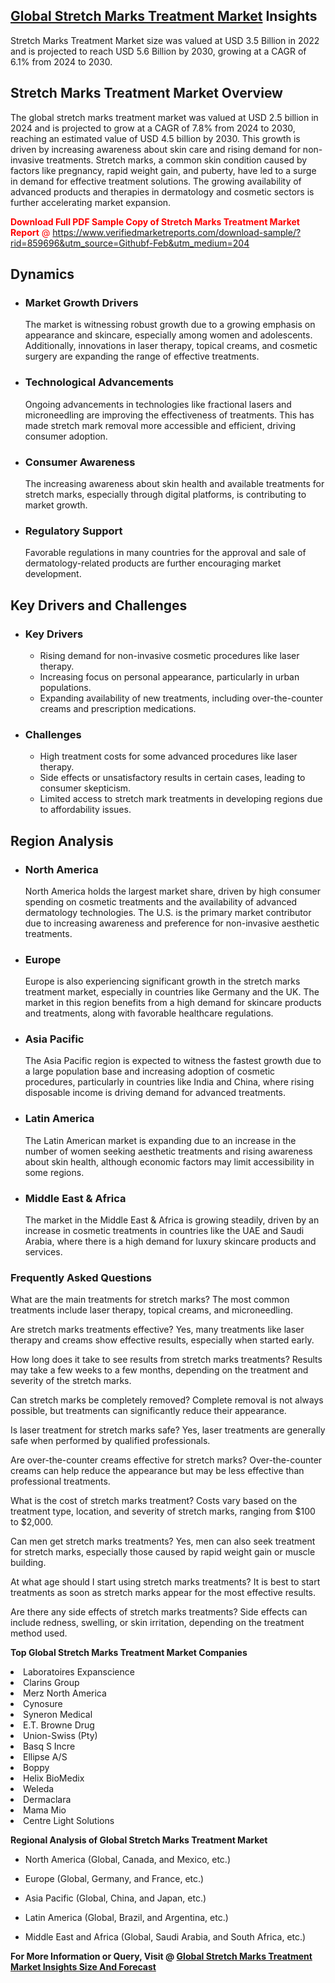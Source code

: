 <h2><a href="https://www.verifiedmarketreports.com/download-sample/?rid=859696&amp;utm_source=Githubf&amp;utm_medium=204" target="_blank">Global Stretch Marks Treatment Market</a> Insights</h2><p>Stretch Marks Treatment Market size was valued at USD 3.5 Billion in 2022 and is projected to reach USD 5.6 Billion by 2030, growing at a CAGR of 6.1% from 2024 to 2030.</p><p> <h2>Stretch Marks Treatment Market Overview</h2> <p>The global stretch marks treatment market was valued at USD 2.5 billion in 2024 and is projected to grow at a CAGR of 7.8% from 2024 to 2030, reaching an estimated value of USD 4.5 billion by 2030. This growth is driven by increasing awareness about skin care and rising demand for non-invasive treatments. Stretch marks, a common skin condition caused by factors like pregnancy, rapid weight gain, and puberty, have led to a surge in demand for effective treatment solutions. The growing availability of advanced products and therapies in dermatology and cosmetic sectors is further accelerating market expansion.</p> <p><p><span class=""><span style="color: #ff0000;"><strong>Download Full PDF Sample Copy of Stretch Marks Treatment Market Report</strong> @ </span><a href="https://www.verifiedmarketreports.com/download-sample/?rid=859696&amp;utm_source=Githubf-Feb&amp;utm_medium=204" target="_blank">https://www.verifiedmarketreports.com/download-sample/?rid=859696&amp;utm_source=Githubf-Feb&amp;utm_medium=204</a></span></p></p> <h2>Dynamics</h2> <ul> <li><h3>Market Growth Drivers</h3> The market is witnessing robust growth due to a growing emphasis on appearance and skincare, especially among women and adolescents. Additionally, innovations in laser therapy, topical creams, and cosmetic surgery are expanding the range of effective treatments.</li> <li><h3>Technological Advancements</h3> Ongoing advancements in technologies like fractional lasers and microneedling are improving the effectiveness of treatments. This has made stretch mark removal more accessible and efficient, driving consumer adoption.</li> <li><h3>Consumer Awareness</h3> The increasing awareness about skin health and available treatments for stretch marks, especially through digital platforms, is contributing to market growth.</li> <li><h3>Regulatory Support</h3> Favorable regulations in many countries for the approval and sale of dermatology-related products are further encouraging market development.</li> </ul> <h2>Key Drivers and Challenges</h2> <ul> <li><h3>Key Drivers</h3> <ul> <li>Rising demand for non-invasive cosmetic procedures like laser therapy.</li> <li>Increasing focus on personal appearance, particularly in urban populations.</li> <li>Expanding availability of new treatments, including over-the-counter creams and prescription medications.</li> </ul> </li> <li><h3>Challenges</h3> <ul> <li>High treatment costs for some advanced procedures like laser therapy.</li> <li>Side effects or unsatisfactory results in certain cases, leading to consumer skepticism.</li> <li>Limited access to stretch mark treatments in developing regions due to affordability issues.</li> </ul> </li> </ul> <h2>Region Analysis</h2> <ul> <li><h3>North America</h3> North America holds the largest market share, driven by high consumer spending on cosmetic treatments and the availability of advanced dermatology technologies. The U.S. is the primary market contributor due to increasing awareness and preference for non-invasive aesthetic treatments.</li> <li><h3>Europe</h3> Europe is also experiencing significant growth in the stretch marks treatment market, especially in countries like Germany and the UK. The market in this region benefits from a high demand for skincare products and treatments, along with favorable healthcare regulations.</li> <li><h3>Asia Pacific</h3> The Asia Pacific region is expected to witness the fastest growth due to a large population base and increasing adoption of cosmetic procedures, particularly in countries like India and China, where rising disposable income is driving demand for advanced treatments.</li> <li><h3>Latin America</h3> The Latin American market is expanding due to an increase in the number of women seeking aesthetic treatments and rising awareness about skin health, although economic factors may limit accessibility in some regions.</li> <li><h3>Middle East & Africa</h3> The market in the Middle East & Africa is growing steadily, driven by an increase in cosmetic treatments in countries like the UAE and Saudi Arabia, where there is a high demand for luxury skincare products and services.</li> </ul> <h3>Frequently Asked Questions</h3> <p>What are the main treatments for stretch marks? The most common treatments include laser therapy, topical creams, and microneedling.</p> <p>Are stretch marks treatments effective? Yes, many treatments like laser therapy and creams show effective results, especially when started early.</p> <p>How long does it take to see results from stretch marks treatments? Results may take a few weeks to a few months, depending on the treatment and severity of the stretch marks.</p> <p>Can stretch marks be completely removed? Complete removal is not always possible, but treatments can significantly reduce their appearance.</p> <p>Is laser treatment for stretch marks safe? Yes, laser treatments are generally safe when performed by qualified professionals.</p> <p>Are over-the-counter creams effective for stretch marks? Over-the-counter creams can help reduce the appearance but may be less effective than professional treatments.</p> <p>What is the cost of stretch marks treatment? Costs vary based on the treatment type, location, and severity of stretch marks, ranging from $100 to $2,000.</p> <p>Can men get stretch marks treatments? Yes, men can also seek treatment for stretch marks, especially those caused by rapid weight gain or muscle building.</p> <p>At what age should I start using stretch marks treatments? It is best to start treatments as soon as stretch marks appear for the most effective results.</p> <p>Are there any side effects of stretch marks treatments? Side effects can include redness, swelling, or skin irritation, depending on the treatment method used.</p> </p><p><strong>Top Global Stretch Marks Treatment Market Companies</strong></p><div data-test-id=""><p><li>Laboratoires Expanscience</li><li> Clarins Group</li><li> Merz North America</li><li> Cynosure</li><li> Syneron Medical</li><li> E.T. Browne Drug</li><li> Union-Swiss (Pty)</li><li> Basq S Incre</li><li> Ellipse A/S</li><li> Boppy</li><li> Helix BioMedix</li><li> Weleda</li><li> Dermaclara</li><li> Mama Mio</li><li> Centre Light Solutions</li></p><div><strong>Regional Analysis of&nbsp;Global Stretch Marks Treatment Market</strong></div><ul><li dir="ltr"><p dir="ltr">North America&nbsp;(Global, Canada, and Mexico, etc.)</p></li><li dir="ltr"><p dir="ltr">Europe (Global, Germany, and France, etc.)</p></li><li dir="ltr"><p dir="ltr">Asia Pacific&nbsp;(Global, China, and Japan, etc.)</p></li><li dir="ltr"><p dir="ltr">Latin America&nbsp;(Global, Brazil, and Argentina, etc.)</p></li><li dir="ltr">Middle East and Africa&nbsp;(Global, Saudi Arabia, and South Africa, etc.)</li></ul><p><strong>For More Information or Query, Visit @&nbsp;</strong><strong><a href="https://www.verifiedmarketreports.com/product/stretch-marks-treatment-market/?utm_source=Githubf&amp;utm_medium=204" target="_blank">Global Stretch Marks Treatment Market Insights Size And Forecast</a></strong></p></div>
